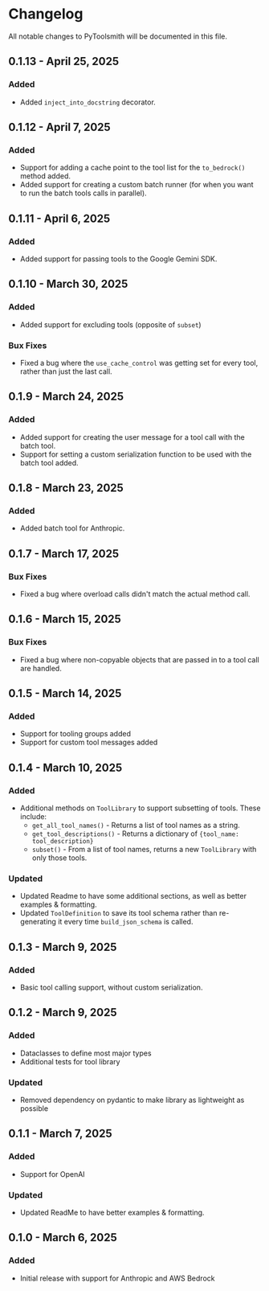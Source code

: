 # Changelog

All notable changes to PyToolsmith will be documented in this file.

## 0.1.13 - April 25, 2025

### Added

- Added `inject_into_docstring` decorator.

## 0.1.12 - April 7, 2025

### Added

- Support for adding a cache point to the tool list for the `to_bedrock()` method added.
- Added support for creating a custom batch runner (for when you want to run the batch tools calls in parallel).

## 0.1.11 - April 6, 2025

### Added

- Added support for passing tools to the Google Gemini SDK.

## 0.1.10 - March 30, 2025

### Added

- Added support for excluding tools (opposite of `subset`)

### Bux Fixes

- Fixed a bug where the `use_cache_control` was getting set for every tool, rather than just the last call.

## 0.1.9 - March 24, 2025

### Added

- Added support for creating the user message for a tool call with the batch tool.
- Support for setting a custom serialization function to be used with the batch tool added.

## 0.1.8 - March 23, 2025

### Added

- Added batch tool for Anthropic.

## 0.1.7 - March 17, 2025

### Bux Fixes

- Fixed a bug where overload calls didn't match the actual method call.

## 0.1.6 - March 15, 2025

### Bux Fixes

- Fixed a bug where non-copyable objects that are passed in to a tool call are handled.

## 0.1.5 - March 14, 2025

### Added

- Support for tooling groups added
- Support for custom tool messages added

## 0.1.4 - March 10, 2025

### Added

- Additional methods on `ToolLibrary` to support subsetting of tools. These include:
    - `get_all_tool_names()` - Returns a list of tool names as a string.
    - `get_tool_descriptions()` - Returns a dictionary of `{tool_name: tool_description}`
    - `subset()` - From a list of tool names, returns a new `ToolLibrary` with only those tools.

### Updated

- Updated Readme to have some additional sections, as well as better examples & formatting.
- Updated `ToolDefinition` to save its tool schema rather than re-generating it every time `build_json_schema` is
  called.

## 0.1.3 - March 9, 2025

### Added

- Basic tool calling support, without custom serialization.

## 0.1.2 - March 9, 2025

### Added

- Dataclasses to define most major types
- Additional tests for tool library

### Updated

- Removed dependency on pydantic to make library as lightweight as possible

## 0.1.1 - March 7, 2025

### Added

- Support for OpenAI

### Updated

- Updated ReadMe to have better examples & formatting.

## 0.1.0 - March 6, 2025

### Added

- Initial release with support for Anthropic and AWS Bedrock